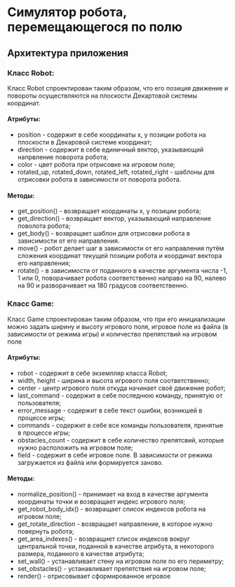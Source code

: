 # Симулятор робота, перемещающегося по полю

## Архитектура приложения

### Класс Robot:

Класс Robot спроектирован таким образом, что его позиция движение и повороты осуществляются на плоскости Декартовой системы координат.

#### Атрибуты:

* position - содержит в себе координаты x, y позиции робота на плоскости в Декаровой системе координат;
* direction - содержит в себе единичный вектор, указывающий напрвление поворота робота;
* color - цвет робота при отрисовке на игровом поле;
* rotated_up, rotated_down, rotated_left, rotated_right - шаблоны для отрисовки робота в зависимости от поворота робота.

#### Методы:

* get_position() - возвращает координаты x, y позиции робота;
* get_direction() - возвращает вектор, указывающий направление поволота робота;
* get_body() - возвращает шаблон для отрисовки робота в зависимости от его направления.
* move() - робот делает шаг в зависимости от его направления путём сложения координат текущей позиции робота и координат вектора его направления;
* rotate() - в зависимости от поданного в качестве аргумента числа -1, 1 или 0, поворачивает робота соответственно направо на 90, налево на 90 и разворачивает на 180 градусов соответственно.


### Класс Game: 

Класс Game спроектирован таким образом, что при его инициализации можно задать ширину и высоту игрового поля, игровое поле из файла (в зависимости от режима игры) и количество препятствий на игровом поле

#### Атрибуты:

* robot - содержит в себе экземпляр класса Robot;
* width, height - ширина и высота игрового поля соответственно;
* center - центр игрового поля откуда начинает своё движение робот;
* last_command - содержит в себе последнюю команду, принятую от пользователя;
* error_message - содержит в себе текст ошибки, возникшей в процессе игры;
* commands - содержит в себе все команды пользователя, принятые в процессе игры;
* obstacles_count - содержит в себе количество препятсвий, которые нужно расположить на игровом поле;
* field - содержит в себе игровое поле. В зависимости от режима загружается из файла или формируется заново.

#### Методы:

* normalize_position() - принимает на вход в качестве аргумента координаты точки и возвращает индекс игрового поля;
* get_robot_body_idx() - возвращает список индексов робота на игровом поле;
* get_rotate_direction - возвращает направление, в которое нужно повернуть робота;
* get_area_indexes() - возвращиет список индексов вокруг центральной точки, поданной в качестве атрибута, в некоторого размера, поданного в качестве атрибута;
* set_wall() - устанавливает стену на игровом поле по его периметру;
* set_obstacles() - устанавливает препятствия на игровом поле;
* render() - отрисовывает сформированное игровое



